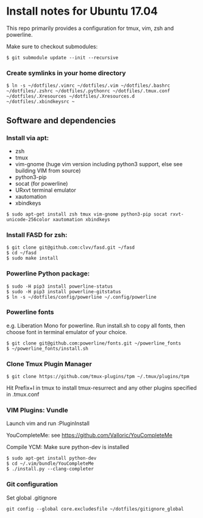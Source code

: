 Install notes for Ubuntu 17.04
=========

This repo primarily provides a configuration for tmux, vim, zsh and powerline.

Make sure to checkout submodules:
```
$ git submodule update --init --recursive
```

### Create symlinks in your home directory
```
$ ln -s ~/dotfiles/.vimrc ~/dotfiles/.vim ~/dotfiles/.bashrc ~/dotfiles/.zshrc ~/dotfiles/.pythonrc ~/dotfiles/.tmux.conf ~/dotfiles/.Xresources ~/dotfiles/.Xresources.d ~/dotfiles/.xbindkeysrc ~
```

Software and dependencies
----------------

### Install via apt:
  * zsh
  * tmux
  * vim-gnome (huge vim version including python3 support, else see building VIM from source)
  * python3-pip
  * socat (for powerline)
  * URxvt terminal emulator
  * xautomation
  * xbindkeys
```
$ sudo apt-get install zsh tmux vim-gnome python3-pip socat rxvt-unicode-256color xautomation xbindkeys
```

### Install FASD for zsh:
```
$ git clone git@github.com:clvv/fasd.git ~/fasd
$ cd ~/fasd
$ sudo make install
```

### Powerline Python package:
```
$ sudo -H pip3 install powerline-status
$ sudo -H pip3 install powerline-gitstatus
$ ln -s ~/dotfiles/config/powerline ~/.config/powerline

```

### Powerline fonts
e.g. Liberation Mono for powerline. Run install.sh to copy all fonts, then choose font in terminal emulator of your choice.

```
$ git clone git@github.com:powerline/fonts.git ~/powerline_fonts
$ ~/powerline_fonts/install.sh
```

### Clone Tmux Plugin Manager
```
$ git clone https://github.com/tmux-plugins/tpm ~/.tmux/plugins/tpm
```

Hit Prefix+I in tmux to install tmux-resurrect and any other plugins specified in .tmux.conf


### VIM Plugins: Vundle
Launch vim and run :PluginInstall

YouCompleteMe: see https://github.com/Valloric/YouCompleteMe

Compile YCM: Make sure python-dev is installed

```
$ sudo apt-get install python-dev
$ cd ~/.vim/bundle/YouCompleteMe
$ ./install.py --clang-completer
```

### Git configuration
Set global .gitignore
```
git config --global core.excludesfile ~/dotfiles/gitignore_global
```

